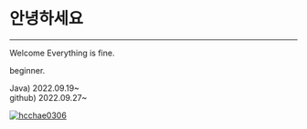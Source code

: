 # 안녕하세요
---
Welcome Everything is fine.

beginner.

Java) 2022.09.19~   
github) 2022.09.27~

[![hcchae0306](https://github-readme-stats.vercel.app/api?username=hcchae0306)](https://github.com/anuraghazra/github-readme-stats)